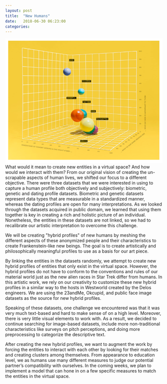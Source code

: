 ```yaml
---
layout: post
title:  "New Humans"
date:   2018-06-30 06:23:00
categories: 
---
```

![Dating Profile Visualizations](/assets/images/post-2-1.png)
What would it mean to create new entities in a virtual space? And how would we interact with them? From our original vision of creating the un-scrapable aspects of human lives, we shifted our focus to a different objective. There were three datasets that we were interested in using to capture a human profile both objectively and subjectively: biometric, genetic and dating profile datasets. Biometric and genetic datasets represent data types that are measurable in a standardized manner, whereas the dating profiles are open for many interpretations. As we looked through the datasets acquired in public domain, we learned that using them together is key in creating a rich and holistic picture of an individual. Nonetheless, the entities in these datasets are not linked, so we had to recalibrate our artistic interpretation to overcome this challenge. 

We will be creating "hybrid profiles" of new humans by meshing the different aspects of these anonymized people and their characteristics to create Frankenstein-like new beings. The goal is to create artistically and philosophically meaningful profiles to use as a basis for our art piece. 

By linking the entities in the datasets randomly, we attempt to create new hybrid profiles of entities that only exist in the virtual space. However, the hybrid profiles do not have to conform to the conventions and rules of our material world just as the new alien races in Star Trek differ from humans. In this artistic work, we rely on our creativity to customize these new hybrid profiles in a similar way to the hosts in Westworld created by the Delos engineers. We are using the 23andMe, Okcupid, and public face image datasets as the source for new hybrid profiles.

Speaking of these datasets, one challenge we encountered was that it was very much text-based and hard to make sense of on a high level. Moreover, there is very little visual elements to work with. As a result, we decided to continue searching for image-based datasets, include more non-traditional characteristics like surveys on pitch perceptions, and doing more preprocessing to categorize the descriptive text.

After creating the new hybrid profiles, we want to augment the work by forcing the entities to interact with each other by looking for their matches and creating clusters among themselves. From appearance to education level, we as humans use many different measures to judge our potential partner’s compatibility with ourselves. In the coming weeks, we plan to implement a model that can hone in on a few specific measures to match the entities in the virtual space. 
